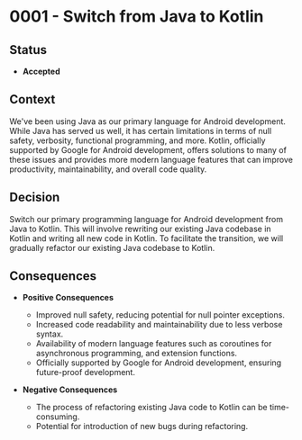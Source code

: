 # 0001 - Switch from Java to Kotlin

## Status

- **Accepted**

## Context

We've been using Java as our primary language for Android development. While Java has served us well, it has certain
limitations in terms of null safety, verbosity, functional programming, and more. Kotlin, officially supported by
Google for Android development, offers solutions to many of these issues and provides more modern language features
that can improve productivity, maintainability, and overall code quality.

## Decision

Switch our primary programming language for Android development from Java to Kotlin. This will involve rewriting our
existing Java codebase in Kotlin and writing all new code in Kotlin. To facilitate the transition, we will gradually
refactor our existing Java codebase to Kotlin.

## Consequences

- **Positive Consequences**

  - Improved null safety, reducing potential for null pointer exceptions.
  - Increased code readability and maintainability due to less verbose syntax.
  - Availability of modern language features such as coroutines for asynchronous programming, and extension functions.
  - Officially supported by Google for Android development, ensuring future-proof development.

- **Negative Consequences**

  - The process of refactoring existing Java code to Kotlin can be time-consuming.
  - Potential for introduction of new bugs during refactoring.
